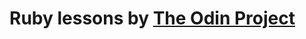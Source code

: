 # Ruby lessons by [The Odin Project](https://www.theodinproject.com/paths/full-stack-ruby-on-rails)
